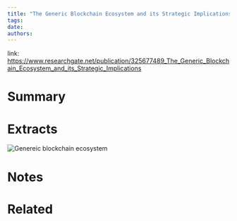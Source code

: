```yaml
---
title: "The Generic Blockchain Ecosystem and its Strategic Implications"
tags: 
date:
authors:
---
```


link: https://www.researchgate.net/publication/325677489_The_Generic_Blockchain_Ecosystem_and_its_Strategic_Implications

# Summary

# Extracts
![Genereic blockchain ecosystem](https://i.imgur.com/ASjT6zp.png)

# Notes

# Related
